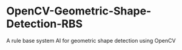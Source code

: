 # OpenCV-Geometric-Shape-Detection-RBS
A rule base system AI for geometric shape detection using OpenCV
